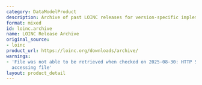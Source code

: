 ```yaml
---
category: DataModelProduct
description: Archive of past LOINC releases for version-specific implementations
format: mixed
id: loinc.archive
name: LOINC Release Archive
original_source:
- loinc
product_url: https://loinc.org/downloads/archive/
warnings:
- 'File was not able to be retrieved when checked on 2025-08-30: HTTP 503 error when
  accessing file'
layout: product_detail
---
```

